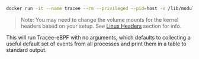 ```bash
docker run -it --name tracee --rm --privileged --pid=host -v /lib/modules/:/lib/modules/:ro -v /usr/src:/usr/src:ro -v /tmp/tracee:/tmp/tracee aquasec/tracee:latest trace
```

> Note: You may need to change the volume mounts for the kernel headers based on your setup. See [Linux Headers](../options/#linux-headers) section for info.

This will run Tracee-eBPF with no arguments, which defaults to collecting a useful default set of events from all processes and print them in a table to standard output.
